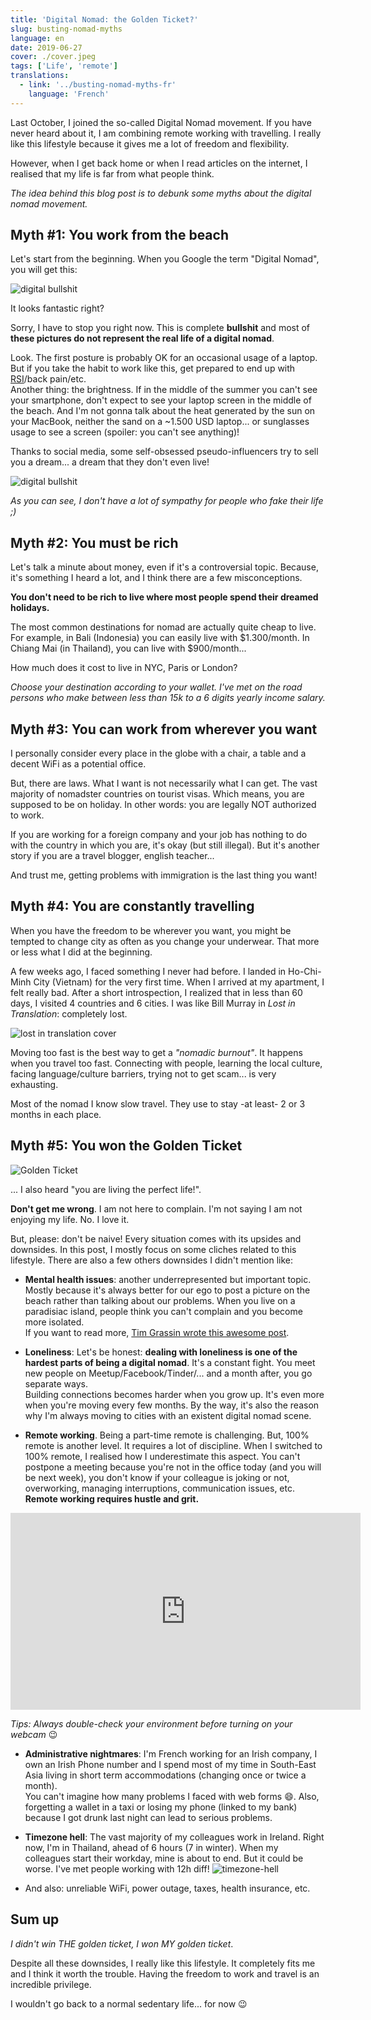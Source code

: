 ```yaml
---
title: 'Digital Nomad: the Golden Ticket?'
slug: busting-nomad-myths
language: en
date: 2019-06-27
cover: ./cover.jpeg
tags: ['Life', 'remote']
translations:
  - link: '../busting-nomad-myths-fr'
    language: 'French'
---
```


Last October, I joined the so-called Digital Nomad movement. If you have never heard about it, I am
combining remote working with travelling. I really like this lifestyle because it gives me a lot of
freedom and flexibility.

However, when I get back home or when I read articles on the internet, I realised that my life is
far from what people think.

_The idea behind this blog post is to debunk some myths about the digital nomad movement._

## Myth #1: You work from the beach

Let's start from the beginning. When you Google the term "Digital Nomad", you will get this:

![digital bullshit](./digital-bullshit.jpg)

It looks fantastic right?

Sorry, I have to stop you right now. This is complete **bullshit** and most of **these pictures do
not represent the real life of a digital nomad**.

Look. The first posture is probably OK for an occasional usage of a laptop. But if you take the
habit to work like this, get prepared to end up with
[RSI](https://en.wikipedia.org/wiki/Repetitive_strain_injury)/back pain/etc.  
Another thing: the brightness. If in the middle of the summer you can't see your smartphone, don't
expect to see your laptop screen in the middle of the beach. And I'm not gonna talk about the heat
generated by the sun on your MacBook, neither the sand on a ~1.500 USD laptop... or sunglasses usage
to see a screen (spoiler: you can't see anything)!

Thanks to social media, some self-obsessed pseudo-influencers try to sell you a dream... a dream
that they don't even live!

![digital bullshit](./digital-bullshit-bis.jpg)

_As you can see, I don't have a lot of sympathy for people who fake their life ;)_

## Myth #2: You must be rich

Let's talk a minute about money, even if it's a controversial topic. Because, it's something I heard
a lot, and I think there are a few misconceptions.

**You don't need to be rich to live where most people spend their dreamed holidays.**

The most common destinations for nomad are actually quite cheap to live. For example, in Bali
(Indonesia) you can easily live with $1.300/month. In Chiang Mai (in Thailand), you can live with
$900/month...

How much does it cost to live in NYC, Paris or London?

_Choose your destination according to your wallet. I've met on the road persons who make between
less than 15k to a 6 digits yearly income salary._

## Myth #3: You can work from wherever you want

I personally consider every place in the globe with a chair, a table and a decent WiFi as a
potential office.

But, there are laws. What I want is not necessarily what I can get. The vast majority of nomadster
countries on tourist visas. Which means, you are supposed to be on holiday. In other words: you are
legally NOT authorized to work.

If you are working for a foreign company and your job has nothing to do with the country in which
you are, it's okay (but still illegal). But it's another story if you are a travel blogger, english
teacher...

And trust me, getting problems with immigration is the last thing you want!

## Myth #4: You are constantly travelling

When you have the freedom to be wherever you want, you might be tempted to change city as often as
you change your underwear. That more or less what I did at the beginning.

A few weeks ago, I faced something I never had before. I landed in Ho-Chi-Minh City (Vietnam) for
the very first time. When I arrived at my apartment, I felt really bad. After a short introspection,
I realized that in less than 60 days, I visited 4 countries and 6 cities. I was like Bill Murray in
_Lost in Translation_: completely lost.

![lost in translation cover](./lostintranslation.jpg)

Moving too fast is the best way to get a _"nomadic burnout"_. It happens when you travel too fast.
Connecting with people, learning the local culture, facing language/culture barriers, trying not to
get scam... is very exhausting.

Most of the nomad I know slow travel. They use to stay -at least- 2 or 3 months in each place.

## Myth #5: You won the Golden Ticket

![Golden Ticket](./ticket.png)

... I also heard "you are living the perfect life!".

**Don't get me wrong**. I am not here to complain. I'm not saying I am not enjoying my life. No. I
love it.

But, please: don't be naive! Every situation comes with its upsides and downsides. In this post, I
mostly focus on some cliches related to this lifestyle. There are also a few others downsides I
didn't mention like:

- **Mental health issues**: another underrepresented but important topic. Mostly because it's always
  better for our ego to post a picture on the beach rather than talking about our problems. When you
  live on a paradisiac island, people think you can't complain and you become more isolated.  
  If you want to read more,
  [Tim Grassin wrote this awesome post](https://medium.com/@timgrassin/why-digital-nomad-life-can-be-hard-on-your-mental-health-994af0ce32f3).

- **Loneliness**: Let's be honest: **dealing with loneliness is one of the hardest parts of being a
  digital nomad**. It's a constant fight. You meet new people on Meetup/Facebook/Tinder/... and a
  month after, you go separate ways.  
  Building connections becomes harder when you grow up. It's even more when you're moving every few
  months. By the way, it's also the reason why I'm always moving to cities with an existent digital
  nomad scene.

- **Remote working**. Being a part-time remote is challenging. But, 100% remote is another level. It
requires a lot of discipline. When I switched to 100% remote, I realised how I underestimate this
aspect. You can't postpone a meeting because you're not in the office today (and you will be next
week), you don't know if your colleague is joking or not, overworking, managing interruptions,
communication issues, etc.  
**Remote working requires hustle and grit.**
<iframe width="560" height="315" src="https://www.youtube.com/embed/Mh4f9AYRCZY" frameborder="0" allow="accelerometer; autoplay; encrypted-media; gyroscope; picture-in-picture" allowfullscreen></iframe>

_Tips: Always double-check your environment before turning on your webcam_ 😉

- **Administrative nightmares**: I'm French working for an Irish company, I own an Irish Phone
  number and I spend most of my time in South-East Asia living in short term accommodations
  (changing once or twice a month).  
  You can't imagine how many problems I faced with web forms 😄. Also, forgetting a wallet in a taxi
  or losing my phone (linked to my bank) because I got drunk last night can lead to serious
  problems.

- **Timezone hell**: The vast majority of my colleagues work in Ireland. Right now, I'm in Thailand,
  ahead of 6 hours (7 in winter). When my colleagues start their workday, mine is about to end. But
  it could be worse. I've met people working with 12h diff! ![timezone-hell](./timezone-hell.png)

- And also: unreliable WiFi, power outage, taxes, health insurance, etc.

## Sum up

_I didn't win THE golden ticket, I won MY golden ticket_.

Despite all these downsides, I really like this lifestyle. It completely fits me and I think it
worth the trouble. Having the freedom to work and travel is an incredible privilege.

I wouldn't go back to a normal sedentary life... for now 😉
